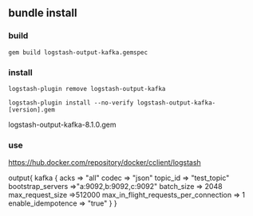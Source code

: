 ## bundle install

### build

`gem build logstash-output-kafka.gemspec`

### install

`logstash-plugin remove logstash-output-kafka`

`logstash-plugin install --no-verify logstash-output-kafka-[version].gem`

logstash-output-kafka-8.1.0.gem

### use

https://hub.docker.com/repository/docker/cclient/logstash

output{
    kafka {
        acks => "all"
        codec => "json"
        topic_id => "test_topic"
        bootstrap_servers =>"a:9092,b:9092,c:9092"
        batch_size => 2048
        max_request_size =>512000
        max_in_flight_requests_per_connection => 1
        enable_idempotence => "true"
    }
}
